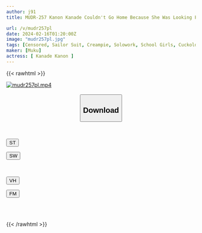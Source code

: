 ```yaml
---
author: j91
title: MUDR-257 Kanon Kanade Couldn't Go Home Because She Was Looking For A Training Camp For Her Baseball Club, So She Ended Up Sharing A Room With Her Advisor And Was Creampied Even Though She Had A Boyfriend. Kanon Kanon

url: /v/mudr257pl
date: 2024-02-16T01:20:00Z
image: "mudr257pl.jpg"
tags: [Censored, Sailor Suit, Creampie, Solowork, School Girls, Cuckold	]
maker: [Muku]
actress: [ Kanade Kanon ]
---
```



{{< rawhtml >}}

<div class="video" data-videoid="rkBDb0g7mxsbqOv">
    <a href="javascript:;">
        <img src="/v/mudr257pl/mudr257pl.jpg" width="WIDTH" height="HEIGHT" alt="mudr257pl.mp4" loading="lazy">
    </a>
</div>

<script type="text/javascript" src="https://j91.asia/asset/on-demand-st.js"></script>

<br>
  <link rel="stylesheet" href="https://j91.asia/asset/bs5.css">
  
  <center>
  <button class="btn btn-primary" type="button" data-bs-toggle="collapse" data-bs-target=".multi-collapse" aria-expanded="false" aria-controls="multiCollapseExample1 multiCollapseExample2"><h2>Download</h2></button></center>
</p>
<div class="row">
  <div class="col">
    <div class="collapse multi-collapse" id="multiCollapseExample1">
      <div class="card card-body">
	      	      <br>
<div class="buttons">  
<p><a href="https://streamtape.to/v/rkBDb0g7mxsbqOv" target="_blank"><button class="btn-hover color-3"><i class="fa fa-download"></i> ST</button></a></p>
<p><a href="https://cdnwish.com/orsyp6ccsnxf" target="_blank"><button class="btn-hover color-2"><i class="fa fa-download"></i> SW</button></a></p></div>
    </div>
  </div>
</div>
  <div class="col">
    <div class="collapse multi-collapse" id="multiCollapseExample2">
      <div class="card card-body">
	      <br>
<div class="buttons">
<p><a href="javascript:;" target="_blank"><button class="btn-hover color-9"><i class="fa fa-download"></i> VH</button></a></p>
<p><a href="javascript:;"><button class="btn-hover color-8"><i class="fa fa-download"></i> FM</button></a></p></div>
<br><br>
      </div>
    </div>
  </div>
</div>

{{< /rawhtml >}}